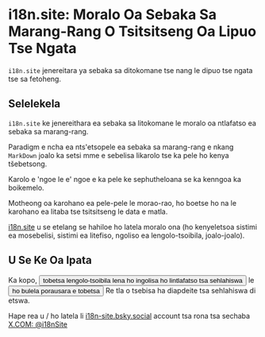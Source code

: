 # i18n.site: Moralo Oa Sebaka Sa Marang-Rang O Tsitsitseng Oa Lipuo Tse Ngata

`i18n.site` jenereitara ya sebaka sa ditokomane tse nang le dipuo tse ngata tse sa fetoheng.

## Selelekela

`i18n.site` ke jenereithara ea sebaka sa litokomane le moralo oa ntlafatso ea sebaka sa marang-rang.

Paradigm e ncha ea nts'etsopele ea sebaka sa marang-rang e nkang `MarkDown` joalo ka setsi mme e sebelisa likarolo tse ka pele ho kenya tšebetsong.

Karolo e 'ngoe le e' ngoe e ka pele ke sephutheloana se ka kenngoa ka boikemelo.

Motheong oa karohano ea pele-pele le morao-rao, ho boetse ho na le karohano ea litaba tse tsitsitseng le data e matla.

[i18n.site](/) u se etelang se hahiloe ho latela moralo ona (ho kenyeletsoa sistimi ea mosebelisi, sistimi ea litefiso, ngoliso ea lengolo-tsoibila, joalo-joalo).

## U Se Ke Oa Ipata

Ka kopo, <button onclick="mailsub()">tobetsa lengolo-tsoibila lena ho ingolisa ho lintlafatso tsa sehlahiswa</button> le <button onclick="webpush()">ho bulela porausara e tobetsa</button> Re tla o tsebisa ha diapdeite tsa sehlahiswa di etswa.

Hape rea u / ho latela li [i18n-site.bsky.social](https://bsky.app/profile/i18n-site.bsky.social) account tsa rona tsa sechaba [X.COM: @i18nSite](https://x.com/i18nSite)